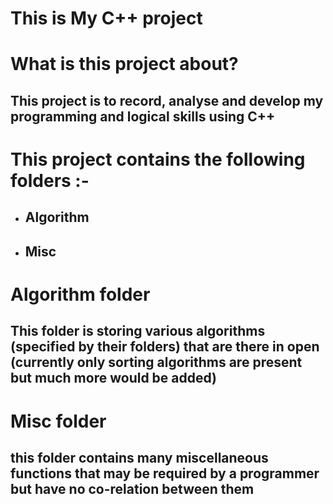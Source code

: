 # This is My C++ project

# What is this project about?

## This project is to record, analyse and develop my programming and logical skills using C++ 

# This project contains the following folders :-
 
  * ## Algorithm
  * ## Misc

# Algorithm folder

## This folder is storing various algorithms (specified by their folders) that are there in open (currently only sorting algorithms are present but much more would be added)

# Misc folder

## this folder contains many miscellaneous functions that may be required by a programmer but have no co-relation between them